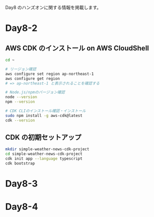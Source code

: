 Day8 のハンズオンに関する情報を掲載します。

# Day8-2
## AWS CDK のインストール on AWS CloudShell
```bash
cd ~

# リージョン確認
aws configure set region ap-northeast-1
aws configure get region
# => ap-northeast-1 と表示されることを確認する

# Node.js/npmのバージョン確認
node --version
npm --version

# CDK CLIのインストール確認・インストール
sudo npm install -g aws-cdk@latest
cdk --version
```

## CDK の初期セットアップ
```bash
mkdir simple-weather-news-cdk-project
cd simple-weather-news-cdk-project
cdk init app --language typescript
cdk bootstrap
```

# Day8-3


# Day8-4

